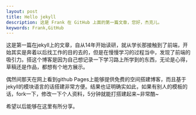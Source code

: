 ```yaml
---
layout: post
title: Hello jekyll
description: 这是 Frank 在 GitHub 上面的第一篇文章，您好，杰克儿。
keywords: Frank,GitHub
---
```


这是第一篇在jekyll上的文章，自从14年开始读研，就从学长那接触到了前端，开始其实是奔着以后找工作的目的去的，但是在慢慢学习的过程当中，发现了前端的吸引力。搭这个博客是因为自己想记录一下学习路上所学到的东西，无论是心得，草稿还是作品，都想有个地方展示。

偶然间那天在网上看到github Pages上能够提供免费的空间搭建博客，而且基于jekyll的模块语言的话搭建非常方便。结果也证明确实如此，如果有别人的模板的话，fork一下，修改一下个人资料，5分钟就能打搭建起来~非常酷~

希望以后能够在这里有所分享。

